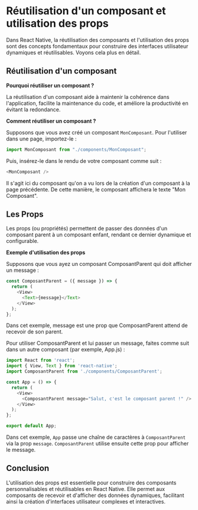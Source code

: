 # Réutilisation d'un composant et utilisation des props

Dans React Native, la réutilisation des composants et l'utilisation des props sont des concepts fondamentaux pour construire des interfaces utilisateur dynamiques et réutilisables. Voyons cela plus en détail.

## Réutilisation d'un composant

**Pourquoi réutiliser un composant ?**

La réutilisation d'un composant aide à maintenir la cohérence dans l'application, facilite la maintenance du code, et améliore la productivité en évitant la redondance.

**Comment réutiliser un composant ?**

Supposons que vous avez créé un composant `MonComposant`. Pour l'utiliser dans une page, importez-le :

```javascript
import MonComposant from "./components/MonComposant";
```

Puis, insérez-le dans le rendu de votre composant comme suit :

```javascript
<MonComposant />
```

Il s'agit ici du composant qu'on a vu lors de la création d'un composant à la page précédente. De cette manière, le composant affichera le texte "Mon Composant".

## Les Props

Les props (ou propriétés) permettent de passer des données d'un composant parent à un composant enfant, rendant ce dernier dynamique et configurable.

**Exemple d'utilisation des props**

Supposons que vous ayez un composant ComposantParent qui doit afficher un message :

```javascript
const ComposantParent = ({ message }) => {
  return (
    <View>
      <Text>{message}</Text>
    </View>
  );
};
```

Dans cet exemple, message est une prop que ComposantParent attend de recevoir de son parent.

Pour utiliser ComposantParent et lui passer un message, faites comme suit dans un autre composant (par exemple, App.js) :

```javascript
import React from 'react';
import { View, Text } from 'react-native';
import ComposantParent from './components/ComposantParent';

const App = () => {
  return (
    <View>
      <ComposantParent message="Salut, c'est le composant parent !" />
    </View>
  );
};

export default App;
```

Dans cet exemple, `App` passe une chaîne de caractères à `ComposantParent` via la prop `message`. `ComposantParent` utilise ensuite cette prop pour afficher le message.

## Conclusion
L'utilisation des props est essentielle pour construire des composants personnalisables et réutilisables en React Native. Elle permet aux composants de recevoir et d'afficher des données dynamiques, facilitant ainsi la création d'interfaces utilisateur complexes et interactives.